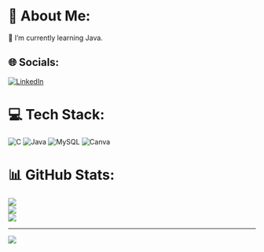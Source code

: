 # 💫 About Me:
🌱 I’m currently learning Java.<br>


## 🌐 Socials:
[![LinkedIn](https://img.shields.io/badge/LinkedIn-%230077B5.svg?logo=linkedin&logoColor=white)](https://linkedin.com/in/gulseli-ocakci20) 

# 💻 Tech Stack:
![C](https://img.shields.io/badge/c-%2300599C.svg?style=flat&logo=c&logoColor=white) ![Java](https://img.shields.io/badge/java-%23ED8B00.svg?style=flat&logo=openjdk&logoColor=white) ![MySQL](https://img.shields.io/badge/mysql-%2300000f.svg?style=flat&logo=mysql&logoColor=white) ![Canva](https://img.shields.io/badge/Canva-%2300C4CC.svg?style=flat&logo=Canva&logoColor=white)
# 📊 GitHub Stats:
![](https://github-readme-stats.vercel.app/api?username=gulseliocakci&theme=radical&hide_border=false&include_all_commits=false&count_private=false)<br/>
![](https://github-readme-streak-stats.herokuapp.com/?user=gulseliocakci&theme=radical&hide_border=false)<br/>
![](https://github-readme-stats.vercel.app/api/top-langs/?username=gulseliocakci&theme=radical&hide_border=false&include_all_commits=false&count_private=false&layout=compact)

---
[![](https://visitcount.itsvg.in/api?id=gulseliocakci&icon=3&color=10)](https://visitcount.itsvg.in)

<!-- Proudly created with GPRM ( https://gprm.itsvg.in ) -->
